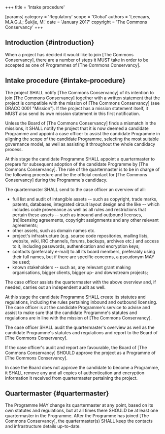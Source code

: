+++
title = 'Intake procedure'

[params]
    category = 'Regulatory'
    scope = 'Global'
    authors = 'Leenaars, M.A.G.J.; Šuklje, M.'
    date = 'January 2017'
    copyright = 'The Commons Conservancy'
+++

## Introduction {#introduction}

When a project has decided it would like to join [The Commons Conservancy], there are a number of steps it MUST take in order to be accepted as one of Programmes of [The Commons Conservancy].

## Intake procedure {#intake-procedure}

The project SHALL notify [The Commons Conservancy] of its intention to join [The Commons Conservancy] together with a written statement that the project is compatible with the mission of [The Commons Conservancy] (see DRACC 0001 "Mission"). If the project has a mission statement itself, it MUST also send its own mission statement in this first notification.

Unless the Board of [The Commons Conservancy] finds a mismatch in the missions, it SHALL notify the project that it is now deemed a candidate Programme and appoint a case officer to assist the candidate Programme in aligning the scope of the candidate Programme, selecting the most suitable governance model, as well as assisting it throughout the whole candidacy process.

At this stage the candidate Programme SHALL appoint a quartermaster to prepare for subsequent adoption of the candidate Programme by [The Commons Conservancy]. The role of the quartermaster is to be in charge of the following procedure and be the official contact for [The Commons Conservancy] during the Programme's candidacy.

The quartermaster SHALL send to the case officer an overview of all:
* full list and audit of intangible assets -- such as copyright, trade marks, patents, databases, integrated circuit layout design and the like -- which includes code provenance as well as all rules and restrictions that pertain these assets -- such as inbound and outbound licenses, (re)licensing agreements, copyright assignments and any other relevant agreements;
* other assets, such as domain names etc.
* project's infrastructure (e.g. source code repositories, mailing lists, website, wiki, IRC channels, forums, backups, archives etc.) and access to it, including passwords, authentication and encryption keys;
* contacts (preferably e-mail) to all its board members, preferably using their full names, but if there are specific concerns, a pseudonym MAY be used;
* known stakeholders -- such as, any relevant grant making organisations, bigger clients, bigger up- and downstream projects;

The case officer assists the quartermaster with the above overview and, if needed, carries out an independent audit as well.

At this stage the candidate Programme SHALL create its statutes and regulations, including the rules pertaining inbound and outbound licensing. The case officer is at the candidate Programme's service to advise and assist to make sure that the candidate Programme's statutes and regulations are in line with the mission of [The Commons Conservancy].

The case officer SHALL audit the quartermaster's overview as well as the candidate Programme's statutes and regulations and report to the Board of [The Commons Conservancy].

If the case officer's audit and report are favourable, the Board of [The Commons Conservancy] SHOULD approve the project as a Programme of [The Commons Conservancy].

In case the Board does not approve the candidate to become a Programme, it SHALL remove any and all copies of authentication and encryption information it received from quartermaster pertaining the project.

## Quartermaster {#quartermaster}

The Programme MAY change its quartermaster at any point, based on its own statutes and regulations, but at all times there SHOULD be at least one quartermaster in the Programme. After the Programme has joined [The Commons Conservancy], the quartermaster(s) SHALL keep the contacts and infrastructure details up-to-date.
